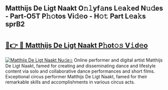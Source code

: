## Matthijs De Ligt Naakt O𝚗𝚕yf𝚊ns L𝚎a𝚔ed N𝚞𝚍es - Part-O5T P𝚑𝚘tos Vi𝚍𝚎o - H𝚘𝚝 Part L𝚎a𝚔s sprB2

# <h2><a href="http://kf1bha.oniu.top/?m=Matthijs+De+Ligt+Naakt">🔗👉 🔴 Matthijs De Ligt Naakt P𝚑ot𝚘𝚜 V𝚒d𝚎o</a></h2>

[![Matthijs De Ligt Naakt Nu𝚍e𝚜](https://i.imgur.com/0qMVB7G.gif)](http://kf1bha.oniu.top/?m=Matthijs+De+Ligt+Naakt)
Online performer and digital artist Matthijs De Ligt Naakt, famed for creating and disseminating dance and lifestyle content via solo and collaborative dance performances and short films. Exceptional circus performer Matthijs De Ligt Naakt, famed for their remarkable skills and accomplishments in various circus acts.  
